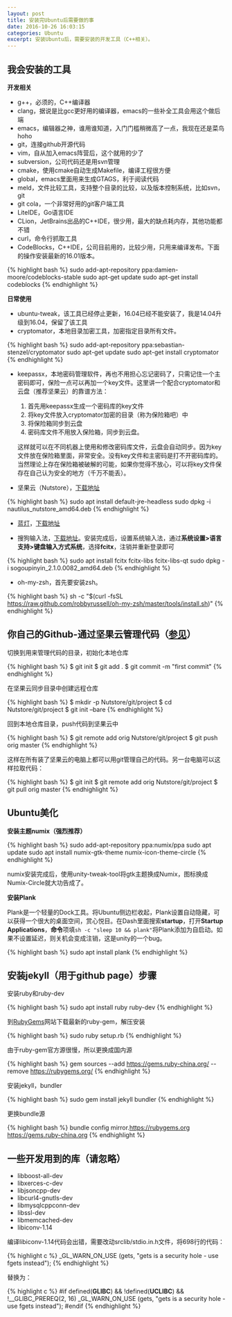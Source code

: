 ```yaml
---
layout: post
title: 安装完Ubuntu后需要做的事
date: 2016-10-26 16:03:15
categories: Ubuntu
excerpt: 安装Ubuntu后，需要安装的开发工具（C++相关）。
---
```


## 我会安装的工具

**开发相关**

* g++，必须的，C++编译器
* clang，据说是比gcc更好用的编译器，emacs的一些补全工具会用这个做后端
* emacs，编辑器之神，谁用谁知道，入门门槛稍微高了一点，我现在还是菜鸟hoho
* git，连接github开源代码
* vim，自从加入emacs阵营后，这个就用的少了
* subversion，公司代码还是用svn管理
* cmake，使用cmake自动生成Makefile，编译工程很方便
* global，emacs里面用来生成GTAGS，利于阅读代码
* meld，文件比较工具，支持整个目录的比较，以及版本控制系统，比如svn，git
* git cola，一个非常好用的git客户端工具
* LiteIDE，Go语言IDE
* CLion，JetBrains出品的C++IDE，很少用，最大的缺点耗内存，其他功能都不错
* curl，命令行抓取工具
* CodeBlocks，C++IDE，公司目前用的，比较少用，只用来编译发布。下面的操作安装最新的16.01版本。

{% highlight bash %}
    sudo add-apt-repository ppa:damien-moore/codeblocks-stable
    sudo apt-get update
    sudo apt-get install codeblocks
{% endhighlight %}

**日常使用**

* ubuntu-tweak，该工具已经停止更新，16.04已经不能安装了，我是14.04升级到16.04，保留了该工具
* cryptomator，本地目录加密工具，加密指定目录所有文件。

{% highlight bash %}
sudo add-apt-repository ppa:sebastian-stenzel/cryptomator
sudo apt-get update
sudo apt-get install cryptomator
{% endhighlight %}

* keepassx，本地密码管理软件，再也不用担心忘记密码了，只需记住一个主密码即可，保险一点可以再加一个key文件。这里讲一个配合cryptomator和云盘（推荐坚果云）的靠谱方法：

    1. 首先用keepassx生成一个密码库的key文件
    2. 将key文件放入cryptomator加密的目录（称为保险箱吧）中
    3. 将保险箱同步到云盘
    4. 密码库文件不用放入保险箱，同步到云盘。

    这样就可以在不同机器上使用和修改密码库文件，云盘会自动同步。因为key文件放在保险箱里面，非常安全。没有key文件和主密码是打不开密码库的。当然理论上存在保险箱被破解的可能，如果你觉得不放心，可以将key文件保存在自己认为安全的地方（千万不能丢）。

* 坚果云（Nutstore），[下载地址](https://www.jianguoyun.com/s/downloads/linux)
    
{% highlight bash %}
sudo apt install default-jre-headless
sudo dpkg -i nautilus_nutstore_amd64.deb
{% endhighlight %}

* [蓝灯](https://getlantern.org/)，[下载地址](https://github.com/getlantern/lantern-binaries)

* 搜狗输入法，[下载地址](http://pinyin.sogou.com/linux/?r=pinyin)。安装完成后，设置系统输入法，通过**系统设置>语言支持>键盘输入方式系统**，选择**fcitx**，注销并重新登录即可

{% highlight bash %}
sudo apt install fcitx fcitx-libs fcitx-libs-qt
sudo dpkg -i sogoupinyin_2.1.0.0082_amd64.deb
{% endhighlight %}

* oh-my-zsh，首先要安装zsh。

{% highlight bash %}
sh -c "$(curl -fsSL https://raw.github.com/robbyrussell/oh-my-zsh/master/tools/install.sh)"
{% endhighlight %}

## 你自己的Github-通过坚果云管理代码（[参见](http://blog.jianguoyun.com/?p=321)）

切换到用来管理代码的目录，初始化本地仓库

{% highlight bash %}
$ git init
$ git add .
$ git commit -m "first commit"
{% endhighlight %}

在坚果云同步目录中创建远程仓库

{% highlight bash %}
$ mkdir -p Nutstore/git/project
$ cd Nutstore/git/project
$ git init –bare
{% endhighlight %}

回到本地仓库目录，push代码到坚果云中

{% highlight bash %}
$ git remote add orig Nutstore/git/project
$ git push orig master
{% endhighlight %}

这样在所有装了坚果云的电脑上都可以用git管理自己的代码。另一台电脑可以这样拉取代码：

{% highlight bash %}
$ git init
$ git remote add orig Nutstore/git/project
$ git pull orig master
{% endhighlight %}

## Ubuntu美化

**安装主题numix（强烈推荐）**

{% highlight bash %}
sudo add-apt-repository ppa:numix/ppa
sudo apt update
sudo apt install numix-gtk-theme numix-icon-theme-circle
{% endhighlight %}

numix安装完成后，使用unity-tweak-tool将gtk主题换成Numix，图标换成Numix-Circle就大功告成了。

**安装Plank**

Plank是一个轻量的Dock工具。将Ubuntu侧边栏收起，Plank设置自动隐藏，可以获得一个很大的桌面空间，赏心悦目。在Dash里面搜索**startup**，打开**Startup Applications**，**命令**项填`sh -c "sleep 10 && plank"`将Plank添加为自启动。如果不设置延迟，则关机会变成注销，这是unity的一个bug。

{% highlight bash %}
sudo apt install plank
{% endhighlight %}

## 安装jekyll（用于github page）步骤

安装ruby和ruby-dev

{% highlight bash %}
sudo apt install ruby ruby-dev
{% endhighlight %}

到[RubyGems](https://rubygems.org)网站下载最新的ruby-gem，解压安装

{% highlight bash %}
sudo ruby setup.rb
{% endhighlight %}

由于ruby-gem官方源很慢，所以更换成国内源

{% highlight bash %}
gem sources --add https://gems.ruby-china.org/ --remove https://rubygems.org/
{% endhighlight %}

安装jekyll，bundler

{% highlight bash %}
sudo gem install jekyll bundler
{% endhighlight %}

更换bundle源

{% highlight bash %}
bundle config mirror.https://rubygems.org https://gems.ruby-china.org
{% endhighlight %}

## 一些开发用到的库（请忽略）

* libboost-all-dev
* libxerces-c-dev
* libjsoncpp-dev
* libcurl4-gnutls-dev
* libmysqlcppconn-dev
* libssl-dev
* libmemcached-dev
* libiconv-1.14

编译libiconv-1.14代码会出错，需要改动srclib/stdio.in.h文件，将698行的代码：

{% highlight c %}
_GL_WARN_ON_USE (gets, "gets is a security hole - use fgets instead");
{% endhighlight %}

替换为：

{% highlight c %}
#if defined(__GLIBC__) && !defined(__UCLIBC__) && !__GLIBC_PREREQ(2, 16)
_GL_WARN_ON_USE (gets, "gets is a security hole - use fgets instead");
#endif
{% endhighlight %}

